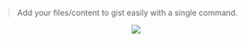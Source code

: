 > Add your files/content to gist easily with a single command.

<p align="center">
  <img src="https://rawcdn.githack.com/sr6033/gistpush/master/gister.gif" />
</p>